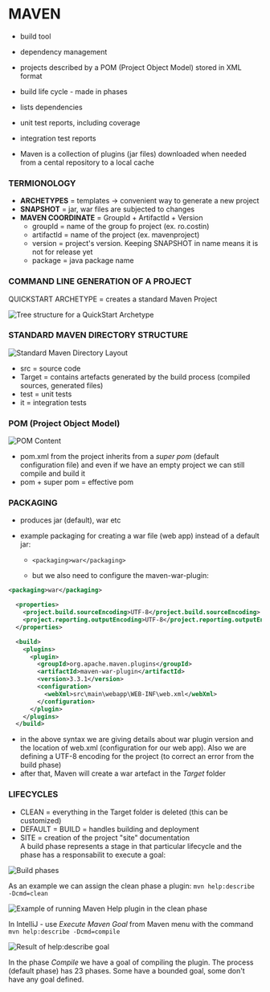 ﻿# MAVEN

- build tool
- dependency management

- projects described by a POM (Project Object Model) stored in XML format

- build life cycle - made in phases

- lists dependencies
- unit test reports, including coverage
- integration test reports

- Maven is a collection of plugins (jar files) downloaded when needed from a cental repository to a local cache

### TERMIONOLOGY

- **ARCHETYPES** = templates -> convenient way to generate a new project
- **SNAPSHOT** = jar, war files are subjected to changes
- **MAVEN COORDINATE** = GroupId + ArtifactId + Version  
     - groupId = name of the group fo project (ex. ro.costin)
     - artifactId = name of the project (ex. mavenproject)
     - version = project's version. Keeping SNAPSHOT in name means it is not for release yet
     - package = java package name

### COMMAND LINE GENERATION OF A PROJECT

QUICKSTART ARCHETYPE = creates a standard Maven Project

![Tree structure for a QuickStart Archetype](images/Maven/tree_structure_quickstart_archetype.png)

### STANDARD MAVEN DIRECTORY STRUCTURE

![Standard Maven Directory Layout](images/Maven/standard_maven_dir_layout.png)

- src = source code  
- Target = contains artefacts generated by the build process (compiled sources, generated files)  
- test = unit tests
- it = integration tests

### POM (Project Object Model)

![POM Content](images/Maven/pom_content.png)

- pom.xml from the project inherits from a *super pom* (default configuration file) and even if we have an empty project we can still compile and build it
- pom + super pom = effective pom

### PACKAGING

- produces jar (default), war etc

- example packaging for creating a war file (web app) instead of a default jar:  
  - `<packaging>war</packaging>`
  
  - but we also need to configure the maven-war-plugin:
  
```xml
<packaging>war</packaging>

  <properties>
    <project.build.sourceEncoding>UTF-8</project.build.sourceEncoding>
    <project.reporting.outputEncoding>UTF-8</project.reporting.outputEncoding>
  </properties>

  <build>
    <plugins>
      <plugin>
        <groupId>org.apache.maven.plugins</groupId>
        <artifactId>maven-war-plugin</artifactId>
        <version>3.3.1</version>
        <configuration>
          <webXml>src\main\webapp\WEB-INF\web.xml</webXml>
        </configuration>
      </plugin>
    </plugins>
  </build>
```
- in the above syntax we are giving details about war plugin version and the location of web.xml (configuration for our web app). Also we are defining a UTF-8 encoding for the project (to correct an error from the build phase)
- after that, Maven will create a war artefact in the *Target* folder
 
### LIFECYCLES

- CLEAN = everything in the Target folder is deleted (this can be customized)
- DEFAULT = BUILD = handles building and deployment
- SITE = creation of the project "site" documentation  
A build phase represents a stage in that particular lifecycle and the phase has a responsabilit to execute a goal:  

![Build phases](images/Maven/build_phases.png)

As an example we can assign the clean phase a plugin: 
`mvn help:describe -Dcmd=clean`

![Example of running Maven Help plugin in the clean phase](images/Maven/example_clean_maven_help.png)

In IntelliJ - use *Execute Maven Goal* from Maven menu with the command `mvn help:describe -Dcmd=compile`

![Result of help:describe goal](images/Maven/result_help_plugin.png)

In the phase *Compile* we have a goal of compiling the plugin. The process (default phase) has 23 phases. Some have a bounded goal, some don't have any goal defined.

